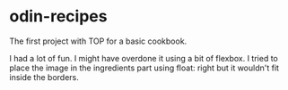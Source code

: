 # odin-recipes

<p>The first project with TOP for a basic cookbook.</p>

<p>I had a lot of fun. I might have overdone it using a bit of flexbox. I tried to place the image in the ingredients part using float: right but it wouldn't fit inside the borders.</p>